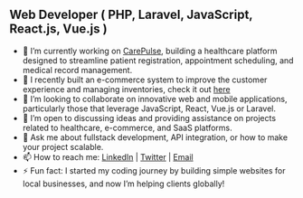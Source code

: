 ## Web Developer ( PHP, Laravel, JavaScript, React.js, Vue.js )

- 🔭 I’m currently working on [CarePulse](https://carepulse-hms-gilt.vercel.app/), building a healthcare platform designed to streamline patient registration, appointment scheduling, and medical record management.
- 🌱 I recently built an e-commerce system to improve the customer experience and managing inventories, check it out [here](https://github.com/Erick-dev98/Ecommerce-Platfrom_mern-stack)
- 👯 I’m looking to collaborate on innovative web and mobile applications, particularly those that leverage JavaScript, React, Vue.js or Laravel.
- 🤔 I’m open to discussing ideas and providing assistance on projects related to healthcare, e-commerce, and SaaS platforms.
- 💬 Ask me about fullstack development, API integration, or how to make your project scalable.
- 📫 How to reach me: [LinkedIn](https://www.linkedin.com/in/erick-mutua-47000929a/) | [Twitter](https://x.com/ErickMutua_dev) | [Email](mailto:emutua680@gmail.com)
- ⚡ Fun fact: I started my coding journey by building simple websites for local businesses, and now I’m helping clients globally!


<!--
**Erick-dev98/Erick-dev98** is a ✨ _special_ ✨ repository because its `README.md` (this file) appears on your GitHub profile.

Here are some ideas to get you started:

- 🔭 I’m currently working on ...
- 🌱 I’m currently learning ...
- 👯 I’m looking to collaborate on ...
- 🤔 I’m looking for help with ...
- 💬 Ask me about ...
- 📫 How to reach me: ...
- 😄 Pronouns: ...
- ⚡ Fun fact: ...
-->
